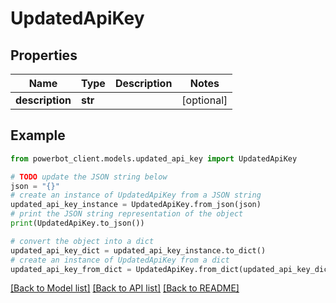 # UpdatedApiKey


## Properties

Name | Type | Description | Notes
------------ | ------------- | ------------- | -------------
**description** | **str** |  | [optional] 

## Example

```python
from powerbot_client.models.updated_api_key import UpdatedApiKey

# TODO update the JSON string below
json = "{}"
# create an instance of UpdatedApiKey from a JSON string
updated_api_key_instance = UpdatedApiKey.from_json(json)
# print the JSON string representation of the object
print(UpdatedApiKey.to_json())

# convert the object into a dict
updated_api_key_dict = updated_api_key_instance.to_dict()
# create an instance of UpdatedApiKey from a dict
updated_api_key_from_dict = UpdatedApiKey.from_dict(updated_api_key_dict)
```
[[Back to Model list]](../README.md#documentation-for-models) [[Back to API list]](../README.md#documentation-for-api-endpoints) [[Back to README]](../README.md)


